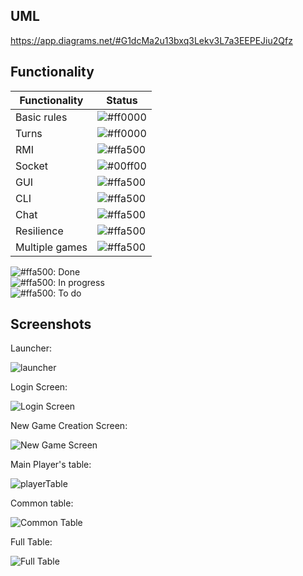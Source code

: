 ## UML
https://app.diagrams.net/#G1dcMa2u13bxq3Lekv3L7a3EEPEJiu2Qfz  
  
## Functionality
| Functionality | Status                                                          |
|---------------|-----------------------------------------------------------------|
| Basic rules  | ![#ff0000](https://via.placeholder.com/15/00ff00/000000?text=+) |
| Turns  | ![#ff0000](https://via.placeholder.com/15/ffa500/000000?text=+) |
| RMI  | ![#ffa500](https://via.placeholder.com/15/00ff00/000000?text=+) |
| Socket  | ![#00ff00](https://via.placeholder.com/15/ff0000/000000?text=+) |
| GUI  | ![#ffa500](https://via.placeholder.com/15/ffa500/000000?text=+) |
| CLI  | ![#ffa500](https://via.placeholder.com/15/ffa500/000000?text=+) |
| Chat  | ![#ffa500](https://via.placeholder.com/15/ffa500/000000?text=+) |
| Resilience  | ![#ffa500](https://via.placeholder.com/15/ff0000/000000?text=+) |
| Multiple games  | ![#ffa500](https://via.placeholder.com/15/00ff00/000000?text=+) |


![#ffa500](https://via.placeholder.com/15/00ff00/000000?text=+): Done  
![#ffa500](https://via.placeholder.com/15/ffa500/000000?text=+): In progress  
![#ffa500](https://via.placeholder.com/15/ff0000/000000?text=+): To do  


## Screenshots
Launcher:

![launcher](https://github.com/SimoPolimi/ing-sw-2024-rodari-summa-rodigari-pignataro/assets/160849789/e9148572-66b7-41d3-a799-b409fcbeb64f)

Login Screen:

![Login Screen](https://github.com/SimoPolimi/ing-sw-2024-rodari-summa-rodigari-pignataro/assets/160849789/2d23ffd1-e85d-4fc0-a89e-59a33b27e560)

New Game Creation Screen:

![New Game Screen](https://github.com/SimoPolimi/ing-sw-2024-rodari-summa-rodigari-pignataro/assets/160849789/881a281b-9b86-4b93-9f88-3429550a555c)


Main Player's table:

![playerTable](https://github.com/SimoPolimi/ing-sw-2024-rodari-summa-rodigari-pignataro/assets/160849789/fa3e9ae0-8bb7-4fe5-ad2f-9d767c99be06)


Common table:

![Common Table](https://github.com/SimoPolimi/ing-sw-2024-rodari-summa-rodigari-pignataro/assets/160849789/72abc57c-430a-4922-a63b-c1c1c828eefd)

Full Table:

![Full Table](https://github.com/SimoPolimi/ing-sw-2024-rodari-summa-rodigari-pignataro/assets/160849789/9c6c9566-df94-4183-883f-b6afe282b1fb)
